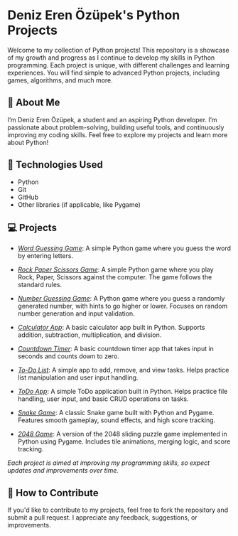 # Deniz Eren Özüpek's Python Projects

Welcome to my collection of Python projects! This repository is a showcase of my growth and progress as I continue to develop my skills in Python programming. Each project is unique, with different challenges and learning experiences. You will find simple to advanced Python projects, including games, algorithms, and much more.

## 📜 About Me

I’m Deniz Eren Özüpek, a student and an aspiring Python developer. I’m passionate about problem-solving, building useful tools, and continuously improving my coding skills. Feel free to explore my projects and learn more about Python!

## 🧰 Technologies Used

- Python
- Git
- GitHub
- Other libraries (if applicable, like Pygame)

## 💻 Projects

- [*Word Guessing Game*](https://github.com/denizzozupek/denizzozupek-projects/blob/main/Word_Guessing_Game.py):
  A simple Python game where you guess the word by entering letters.

- [*Rock Paper Scissors Game*](https://github.com/denizzozupek/denizzozupek-projects/blob/main/Rock_Paper_Scissors.py):
  A simple Python game where you play Rock, Paper, Scissors against the computer. The game follows the standard rules.

- [*Number Guessing Game*](https://github.com/denizzozupek/denizzozupek-projects/blob/main/Number_Guessing_Game.py):
  A Python game where you guess a randomly generated number, with hints to go higher or lower. Focuses on random number generation and input validation.

- [*Calculator App*](https://github.com/denizzozupek/denizzozupek-projects/blob/main/calculatorapp.py):
  A basic calculator app built in Python. Supports addition, subtraction, multiplication, and division.

- [*Countdown Timer*](https://github.com/denizzozupek/denizzozupek-projects/blob/main/countdown.py):
  A basic countdown timer app that takes input in seconds and counts down to zero.

- [*To-Do List*](https://github.com/denizzozupek/denizzozupek-projects/blob/main/To_Do_List.py):
  A simple app to add, remove, and view tasks. Helps practice list manipulation and user input handling.

- [*ToDo App*](https://github.com/denizzozupek/denizzozupek-projects/blob/main/todoapp/ToDoApp.py):
  A simple ToDo application built in Python. Helps practice file handling, user input, and basic CRUD operations on tasks.

- [*Snake Game*](https://github.com/denizzozupek/denizzozupek-projects/tree/main/snake_game):
  A classic Snake game built with Python and Pygame. Features smooth gameplay, sound effects, and high score tracking.

- [*2048 Game*](https://github.com/denizzozupek/denizzozupek-projects/blob/main/2048/2048_game.py):
  A version of the 2048 sliding puzzle game implemented in Python using Pygame. Includes tile animations, merging logic, and score tracking.


*Each project is aimed at improving my programming skills, so expect updates and improvements over time.*

## 📝 How to Contribute

If you'd like to contribute to my projects, feel free to fork the repository and submit a pull request. I appreciate any feedback, suggestions, or improvements.


